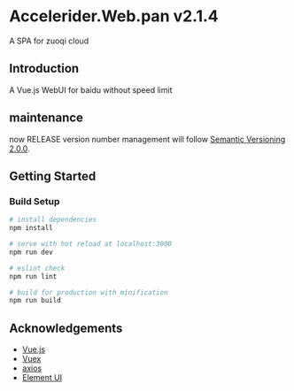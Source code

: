 # Accelerider.Web.pan v2.1.4

A SPA for zuoqi cloud

## Introduction
A Vue.js WebUI for baidu without speed limit

## maintenance
now RELEASE version number management will follow [Semantic Versioning 2.0.0](http://semver.org/).

## Getting Started

### Build Setup

``` bash
# install dependencies
npm install

# serve with hot reload at localhost:3000
npm run dev

# eslint check
npm run lint

# build for production with minification
npm run build
```
## Acknowledgements

* [Vue.js](https://github.com/vuejs/vue)
* [Vuex](https://github.com/vuejs/vuex)
* [axios](https://github.com/axios/axios)
* [Element UI](https://github.com/ElemeFE/element)
